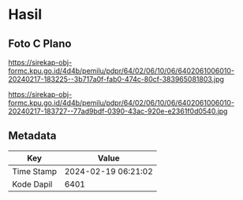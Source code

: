 # Hasil

## Foto C Plano

https://sirekap-obj-formc.kpu.go.id/4d4b/pemilu/pdpr/64/02/06/10/06/6402061006010-20240217-183225--3b717a0f-fab0-474c-80cf-383965081803.jpg

https://sirekap-obj-formc.kpu.go.id/4d4b/pemilu/pdpr/64/02/06/10/06/6402061006010-20240217-183727--77ad9bdf-0390-43ac-920e-e2361f0d0540.jpg


## Metadata

| Key        | Value               |
| ---------- | ------------------- |
| Time Stamp | 2024-02-19 06:21:02 |
| Kode Dapil | 6401                |



